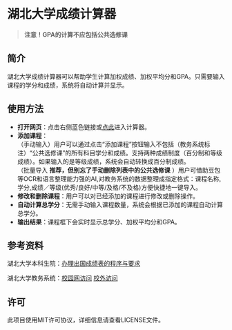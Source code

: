 # 湖北大学成绩计算器

> **注意！GPA的计算不应包括公共选修课**
> 
## 简介
湖北大学成绩计算器可以帮助学生计算加权成绩、加权平均分和GPA。只需要输入课程的学分和成绩，系统将自动计算并显示。

## 使用方法
- **打开网页**：点击右侧蓝色链接或[点此](https://tadasuki.github.io/)进入计算器。
- **添加课程**：   
（手动输入）用户可以通过点击“添加课程”按钮输入不包括（教务系统标注）“公共选修课”的所有科目学分和成绩。支持两种成绩制度（百分制和等级成绩）。如果输入的是等级成绩，系统会自动转换成百分制成绩。    
（批量导入 **推荐，但别忘了手动删除列表中的公共选修课** ）用户可借助豆包等OCR和语言整理能力强的AI,对教务系统的数据整理成指定格式：课程名称,学分,成绩／等级(优秀/良好/中等/及格/不及格)方便快捷地一键导入。   
- **修改和删除课程**：用户可以对已经添加的课程进行修改或删除操作。
- **自动计算总学分**：无需手动输入课程数量，系统会根据已添加的课程自动计算总学分。
- **输出结果**：课程框下会实时显示总学分、加权平均分和GPA。

## 参考资料
湖北大学本科生院：[办理出国成绩表的程序与要求](https://jwc.hubu.edu.cn/info/1100/3802.htm)

湖北大学教务系统：[校园网访问](jwxt.hubu.edu.cn) [校外访问](https://webvpn.hubu.edu.cn/rump_frontend/login/?next=https%3A%2F%2Fwebvpn.hubu.edu.cn%2Fwebvpn%2FLjIwNC4xNzAuMjE0LjIwOQ%3D%3D%2FLjIwNi4xNzMuMjE4LjIxMy45NS4xNTYuMTc0LjE1NS4xNjcuMTAwLjIwMS4xOTkuMjE0LjE0Ni4xNTYuMTY0%2Fjsxsd%2Fframework%2FxsMain.jsp)

## 许可
此项目使用MIT许可协议，详细信息请查看LICENSE文件。
